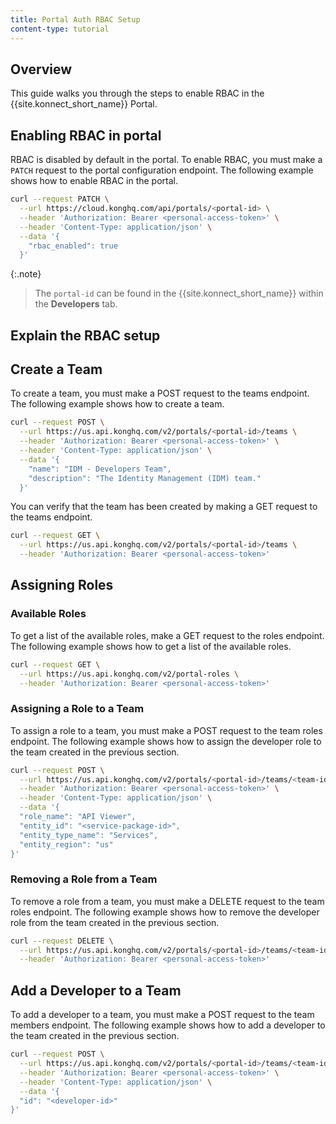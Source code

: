 ```yaml
---
title: Portal Auth RBAC Setup
content-type: tutorial
---
```


## Overview

This guide walks you through the steps to enable RBAC in the {{site.konnect_short_name}} Portal.


## Enabling RBAC in portal

RBAC is disabled by default in the portal. To enable RBAC, you must make a `PATCH` request to the portal configuration endpoint. The following example shows how to enable RBAC in the portal.

```bash
curl --request PATCH \
  --url https://cloud.konghq.com/api/portals/<portal-id> \
  --header 'Authorization: Bearer <personal-access-token>' \
  --header 'Content-Type: application/json' \
  --data '{
    "rbac_enabled": true
  }'
```
{:.note}
> The `portal-id` can be found in the {{site.konnect_short_name}} within the **Developers** tab. 
## Explain the RBAC setup



## Create a Team

To create a team, you must make a POST request to the teams endpoint. The following example shows how to create a team.

```bash
curl --request POST \
  --url https://us.api.konghq.com/v2/portals/<portal-id>/teams \
  --header 'Authorization: Bearer <personal-access-token>' \
  --header 'Content-Type: application/json' \
  --data '{
    "name": "IDM - Developers Team",
    "description": "The Identity Management (IDM) team."
  }'
```



You can verify that the team has been created by making a GET request to the teams endpoint.

```bash
curl --request GET \
  --url https://us.api.konghq.com/v2/portals/<portal-id>/teams \
  --header 'Authorization: Bearer <personal-access-token>'
```

## Assigning Roles

### Available Roles

To get a list of the available roles, make a GET request to the roles endpoint. The following example shows how to get a list of the available roles.

```bash
curl --request GET \
  --url https://us.api.konghq.com/v2/portal-roles \
  --header 'Authorization: Bearer <personal-access-token>'
```

### Assigning a Role to a Team

To assign a role to a team, you must make a POST request to the team roles endpoint. The following example shows how to assign the developer role to the team created in the previous section.

```bash
curl --request POST \
  --url https://us.api.konghq.com/v2/portals/<portal-id>/teams/<team-id>/assigned-roles \
  --header 'Authorization: Bearer <personal-access-token>' \
  --header 'Content-Type: application/json' \
  --data '{
  "role_name": "API Viewer",
  "entity_id": "<service-package-id>",
  "entity_type_name": "Services",
  "entity_region": "us"
}'
```

### Removing a Role from a Team

To remove a role from a team, you must make a DELETE request to the team roles endpoint. The following example shows how to remove the developer role from the team created in the previous section.

```bash
curl --request DELETE \
  --url https://us.api.konghq.com/v2/portals/<portal-id>/teams/<team-id>/assigned-roles/<role-id> \
  --header 'Authorization: Bearer <personal-access-token>'
```

## Add a Developer to a Team

To add a developer to a team, you must make a POST request to the team members endpoint. The following example shows how to add a developer to the team created in the previous section.

```bash
curl --request POST \
  --url https://us.api.konghq.com/v2/portals/<portal-id>/teams/<team-id>/developers \
  --header 'Authorization: Bearer <personal-access-token>' \
  --header 'Content-Type: application/json' \
  --data '{
  "id": "<developer-id>"
}'
```
